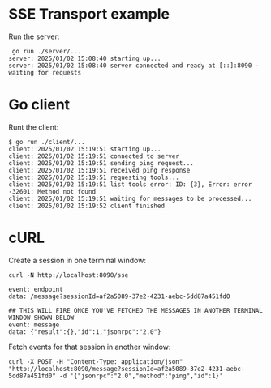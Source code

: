 # SSE Transport example


Run the server:
```
 go run ./server/...
server: 2025/01/02 15:08:40 starting up...
server: 2025/01/02 15:08:40 server connected and ready at [::]:8090 - waiting for requests
```

# Go client

Runt the client:
```
$ go run ./client/...
client: 2025/01/02 15:19:51 starting up...
client: 2025/01/02 15:19:51 connected to server
client: 2025/01/02 15:19:51 sending ping request...
client: 2025/01/02 15:19:51 received ping response
client: 2025/01/02 15:19:51 requesting tools...
client: 2025/01/02 15:19:51 list tools error: ID: {3}, Error: error -32601: Method not found
client: 2025/01/02 15:19:51 waiting for messages to be processed...
client: 2025/01/02 15:19:52 client finished
```

# cURL

Create a session in one terminal window:
```
curl -N http://localhost:8090/sse

event: endpoint
data: /message?sessionId=af2a5089-37e2-4231-aebc-5dd87a451fd0

## THIS WILL FIRE ONCE YOU'VE FETCHED THE MESSAGES IN ANOTHER TERMINAL WINDOW SHOWN BELOW
event: message
data: {"result":{},"id":1,"jsonrpc":"2.0"}
```

Fetch events for that session in another window:
```
curl -X POST -H "Content-Type: application/json" "http://localhost:8090/message?sessionId=af2a5089-37e2-4231-aebc-5dd87a451fd0" -d '{"jsonrpc":"2.0","method":"ping","id":1}'


```
